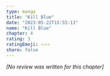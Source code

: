 ```yaml
---
type: manga
title: "Kill Blue"
date: "2023-05-22T15:55:13"
name: "Kill Blue"
chapter: 4
rating: 3
ratingEmoji: ⭐️⭐️⭐️
share: false
---
```


*[No review was written for this chapter]*
